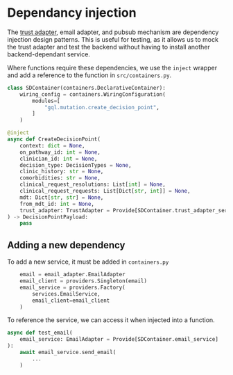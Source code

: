 # Dependancy injection

The [trust adapter](./trust_adapter.md), email adapter, and pubsub mechanism are dependency injection design patterns. This is useful for testing, as it allows us to mock the trust adapter and test the backend without having to install another backend-dependant service.
  
Where functions require these dependencies, we use the `inject` wrapper and add a reference to the function in `src/containers.py`.

```python
class SDContainer(containers.DeclarativeContainer):
    wiring_config = containers.WiringConfiguration(
        modules=[
            "gql.mutation.create_decision_point",
        ]
    )
```

```python
@inject
async def CreateDecisionPoint(
    context: dict = None,
    on_pathway_id: int = None,
    clinician_id: int = None,
    decision_type: DecisionTypes = None,
    clinic_history: str = None,
    comorbidities: str = None,
    clinical_request_resolutions: List[int] = None,
    clinical_request_requests: List[Dict[str, int]] = None,
    mdt: Dict[str, str] = None,
    from_mdt_id: int = None,
    trust_adapter: TrustAdapter = Provide[SDContainer.trust_adapter_service]
) -> DecisionPointPayload:
    pass
```

## Adding a new dependency

To add a new service, it must be added in `containers.py`

```python
    email = email_adapter.EmailAdapter
    email_client = providers.Singleton(email)
    email_service = providers.Factory(
        services.EmailService,
        email_client=email_client
    )
```

To reference the service, we can access it when injected into a function.

```python
async def test_email(
    email_service: EmailAdapter = Provide[SDContainer.email_service]
):
    await email_service.send_email(
        ...
    )
```
